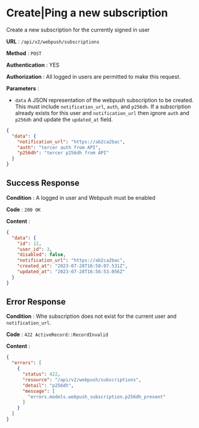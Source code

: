 <!-- Copyright (c) 2014 - 2023 UNICEF. All rights reserved. -->

# Create|Ping a new subscription

Create a new subscription for the currently signed in user

**URL** : `/api/v2/webpush/subscriptions`

**Method** : `POST`

**Authentication** : YES

**Authorization** : All logged in users are permitted to make this request.

**Parameters** :

* `data` A JSON representation of the webpush subscription to be created. This must include `notification_url`, `auth`, and `p256dh`. If a subscription already exists for this user and `notification_url` then ignore `auth` and `p256dh` and update the `updated_at` field.

```json
{
  "data": {
    "notification_url": "https://ab2ca2bac",
    "auth": "tercer auth from API",
    "p256dh": "tercer p256dh from API"
  }
}
```

## Success Response

**Condition** : A logged in user and Webpush must be enabled

**Code** : `200 OK`

**Content** :

```json
{
  "data": {
    "id": 12,
    "user_id": 3,
    "disabled": false,
    "notification_url": "https://ab2ca2bac",
    "created_at": "2023-07-28T16:50:07.531Z",
    "updated_at": "2023-07-28T16:56:53.056Z"
  }
}
```

## Error Response

**Condition** : Whe subscription does not exist for the current user and `notification_url`.

**Code** : `422 ActiveRecord::RecordInvalid`

**Content** :

```json
{
  "errors": [
    {
      "status": 422,
      "resource": "/api/v2/webpush/subscriptions",
      "detail": "p256dh",
      "message": [
        "errors.models.webpush_subscription.p256dh_present"
      ]
    }
  ]
}
```
